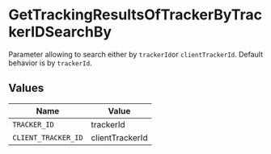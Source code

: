 # GetTrackingResultsOfTrackerByTrackerIDSearchBy

Parameter allowing to search either by `trackerId`or `clientTrackerId`. Default behavior is by `trackerId`.


## Values

| Name                | Value               |
| ------------------- | ------------------- |
| `TRACKER_ID`        | trackerId           |
| `CLIENT_TRACKER_ID` | clientTrackerId     |